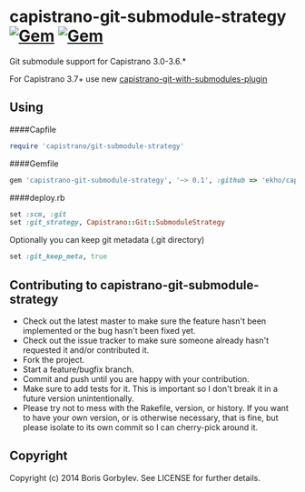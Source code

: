 # capistrano-git-submodule-strategy [![Gem](https://img.shields.io/gem/v/capistrano-git-submodule-strategy.svg?maxAge=2592000)](https://rubygems.org/gems/capistrano-git-submodule-strategy) [![Gem](https://img.shields.io/gem/dt/capistrano-git-submodule-strategy.svg?maxAge=2592000)](https://rubygems.org/gems/capistrano-git-submodule-strategy)

Git submodule support for Capistrano 3.0-3.6.*

For Capistrano 3.7+ use new [capistrano-git-with-submodules-plugin](https://github.com/ekho/capistrano-git-with-submodules-plugin)


## Using

####Capfile
```ruby
require 'capistrano/git-submodule-strategy'
```

####Gemfile
```ruby
gem 'capistrano-git-submodule-strategy', '~> 0.1', :github => 'ekho/capistrano-git-submodule-strategy'
```

####deploy.rb
```ruby
set :scm, :git
set :git_strategy, Capistrano::Git::SubmoduleStrategy
```
Optionally you can keep git metadata (.git directory)
```ruby
set :git_keep_meta, true
```

## Contributing to capistrano-git-submodule-strategy
 
* Check out the latest master to make sure the feature hasn't been implemented or the bug hasn't been fixed yet.
* Check out the issue tracker to make sure someone already hasn't requested it and/or contributed it.
* Fork the project.
* Start a feature/bugfix branch.
* Commit and push until you are happy with your contribution.
* Make sure to add tests for it. This is important so I don't break it in a future version unintentionally.
* Please try not to mess with the Rakefile, version, or history. If you want to have your own version, or is otherwise necessary, that is fine, but please isolate to its own commit so I can cherry-pick around it.

## Copyright

Copyright (c) 2014 Boris Gorbylev. See LICENSE for further details.
